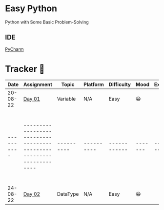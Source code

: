 # Easy Python

Python with Some Basic Problem-Solving

## IDE
[PyCharm](https://www.jetbrains.com/pycharm/download/)

# Tracker 📅
| Date       | Assignment                                                                   | Topic      | Platform   | Difficulty   | Mood   | Explanation   | Reference                                                                                                                    |
|------------|------------------------------------------------------------------------------|------------|------------|--------------|--------|---------------|------------------------------------------------------------------------------------------------------------------------------|
| 20-08-22   | [Day 01](https://github.com/itsirajul/EasyPython/tree/main/Day01)            | Variable   | N/A        | Easy         | 😁     |               | [GeeksForGeeks](https://www.geeksforgeeks.org/python-variables/)                                                             |
| ---------- | -------------------------------------------------------------------          | ---------- | ---------- | ------------ | ------- | ------------- | ---------------------------------------------------------------------------------------------------------------------------- |
| 24-08-22   | [Day 02](https://github.com/itsirajul/EasyPython/tree/main/Assignment/Day02) | DataType   | N/A        | Easy         | 😁      |               |                                                                                                                              |